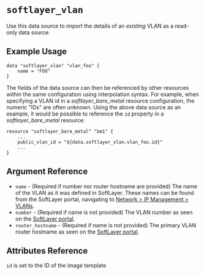 # `softlayer_vlan`

Use this data source to import the details of an *existing* VLAN as a read-only data source.

## Example Usage

```hcl
data "softlayer_vlan" "vlan_foo" {
    name = "FOO"
}
```

The fields of the data source can then be referenced by other resources within the
same configuration using interpolation syntax. For example, when specifying a VLAN id
in a *softlayer_bare_metal* resource configuration,
the numeric "IDs" are often unknown. Using the above data source as an example, it would be possible to
reference the `id` property in a *softlayer_bare_metal* resource:

```hcl
resource "softlayer_bare_metal" "bm1" {
    ...
    public_vlan_id = "${data.softlayer_vlan.vlan_foo.id}"
    ...
}
```

## Argument Reference

* `name` - (Required if number nor router hostname are provided) The name of the VLAN as it was defined in SoftLayer. These names can be found from the SoftLayer portal, navigating to [Network > IP Management > VLANs](https://control.softlayer.com/network/vlans).
* `number` - (Required if name is not provided) The VLAN number as seen on the [SoftLayer portal](https://control.softlayer.com/network/vlans).
* `router_hostname` - (Required if name is not provided) The primary VLAN router hostname as seen on the [SoftLayer portal](https://control.softlayer.com/network/vlans).

## Attributes Reference

`id` is set to the ID of the image template
